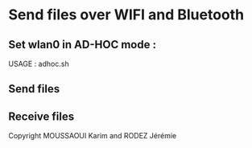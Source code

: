 # Send files over WIFI and Bluetooth

## Set wlan0 in AD-HOC mode :
USAGE : adhoc.sh <network name> <node number>

## Send files

## Receive files


Copyright MOUSSAOUI Karim and RODEZ Jérémie
